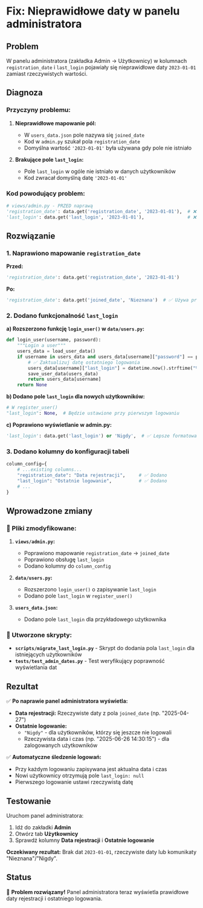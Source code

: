 # Fix: Nieprawidłowe daty w panelu administratora

## Problem

W panelu administratora (zakładka Admin → Użytkownicy) w kolumnach `registration_date` i `last_login` pojawiały się nieprawidłowe daty `2023-01-01` zamiast rzeczywistych wartości.

## Diagnoza

### Przyczyny problemu:

1. **Nieprawidłowe mapowanie pól:**
   - W `users_data.json` pole nazywa się `joined_date`
   - Kod w `admin.py` szukał pola `registration_date`
   - Domyślna wartość `'2023-01-01'` była używana gdy pole nie istniało

2. **Brakujące pole `last_login`:**
   - Pole `last_login` w ogóle nie istniało w danych użytkowników
   - Kod zwracał domyślną datę `'2023-01-01'`

### Kod powodujący problem:

```python
# views/admin.py - PRZED naprawą
'registration_date': data.get('registration_date', '2023-01-01'),  # ❌ Złe pole
'last_login': data.get('last_login', '2023-01-01'),                # ❌ Pole nie istnieje
```

## Rozwiązanie

### 1. Naprawiono mapowanie `registration_date`

**Przed:**
```python
'registration_date': data.get('registration_date', '2023-01-01')
```

**Po:**
```python
'registration_date': data.get('joined_date', 'Nieznana')  # ✅ Używa prawidłowego pola
```

### 2. Dodano funkcjonalność `last_login`

**a) Rozszerzono funkcję `login_user()` w `data/users.py`:**
```python
def login_user(username, password):
    """Login a user"""
    users_data = load_user_data()
    if username in users_data and users_data[username]["password"] == password:
        # ✅ Zaktualizuj datę ostatniego logowania
        users_data[username]["last_login"] = datetime.now().strftime("%Y-%m-%d %H:%M:%S")
        save_user_data(users_data)
        return users_data[username]
    return None
```

**b) Dodano pole `last_login` dla nowych użytkowników:**
```python
# W register_user()
"last_login": None,  # Będzie ustawione przy pierwszym logowaniu
```

**c) Poprawiono wyświetlanie w admin.py:**
```python
'last_login': data.get('last_login') or 'Nigdy',  # ✅ Lepsze formatowanie
```

### 3. Dodano kolumny do konfiguracji tabeli

```python
column_config={
    # ...existing columns...
    "registration_date": "Data rejestracji",     # ✅ Dodano
    "last_login": "Ostatnie logowanie",          # ✅ Dodano
    # ...
}
```

## Wprowadzone zmiany

### 📝 Pliki zmodyfikowane:

1. **`views/admin.py`:**
   - Poprawiono mapowanie `registration_date` → `joined_date`
   - Poprawiono obsługę `last_login`
   - Dodano kolumny do `column_config`

2. **`data/users.py`:**
   - Rozszerzono `login_user()` o zapisywanie `last_login`
   - Dodano pole `last_login` w `register_user()`

3. **`users_data.json`:**
   - Dodano pole `last_login` dla przykładowego użytkownika

### 🔧 Utworzone skrypty:

- **`scripts/migrate_last_login.py`** - Skrypt do dodania pola `last_login` dla istniejących użytkowników
- **`tests/test_admin_dates.py`** - Test weryfikujący poprawność wyświetlania dat

## Rezultat

✅ **Po naprawie panel administratora wyświetla:**

- **Data rejestracji:** Rzeczywiste daty z pola `joined_date` (np. "2025-04-27")
- **Ostatnie logowanie:** 
  - `"Nigdy"` - dla użytkowników, którzy się jeszcze nie logowali
  - Rzeczywista data i czas (np. "2025-06-26 14:30:15") - dla zalogowanych użytkowników

✅ **Automatyczne śledzenie logowań:**
- Przy każdym logowaniu zapisywana jest aktualna data i czas
- Nowi użytkownicy otrzymują pole `last_login: null`
- Pierwszego logowanie ustawi rzeczywistą datę

## Testowanie

Uruchom panel administratora:
1. Idź do zakładki **Admin**
2. Otwórz tab **Użytkownicy**  
3. Sprawdź kolumny **Data rejestracji** i **Ostatnie logowanie**

**Oczekiwany rezultat:** Brak dat `2023-01-01`, rzeczywiste daty lub komunikaty "Nieznana"/"Nigdy".

## Status

🎉 **Problem rozwiązany!** Panel administratora teraz wyświetla prawidłowe daty rejestracji i ostatniego logowania.
